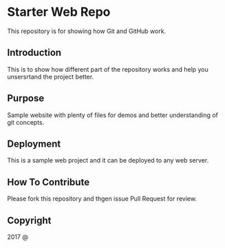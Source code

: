 # Starter Web Repo

This repository is for showing how Git and GitHub work.

## Introduction

This is to show how different part of the repository works and help you unsersrtand the project better. 

## Purpose

Sample website with plenty of files for demos and better understanding of git concepts.

## Deployment

This is a sample web project and it can be deployed to any web server. 

## How To Contribute

Please fork this repository and thgen issue Pull Request for review.

## Copyright

2017 @<ABC organisation>
